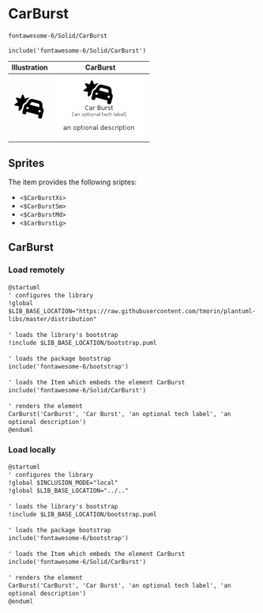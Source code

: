 # CarBurst


```text
fontawesome-6/Solid/CarBurst
```

```text
include('fontawesome-6/Solid/CarBurst')
```



| Illustration | CarBurst |
| :---: | :---: |
| ![illustration for Illustration](../../fontawesome-6/Solid/CarBurst.png) | ![illustration for CarBurst](../../fontawesome-6/Solid/CarBurst.Local.png) |



## Sprites
The item provides the following sriptes:

- `<$CarBurstXs>`
- `<$CarBurstSm>`
- `<$CarBurstMd>`
- `<$CarBurstLg>`





## CarBurst

### Load remotely
```plantuml
@startuml
' configures the library
!global $LIB_BASE_LOCATION="https://raw.githubusercontent.com/tmorin/plantuml-libs/master/distribution"

' loads the library's bootstrap
!include $LIB_BASE_LOCATION/bootstrap.puml

' loads the package bootstrap
include('fontawesome-6/bootstrap')

' loads the Item which embeds the element CarBurst
include('fontawesome-6/Solid/CarBurst')

' renders the element
CarBurst('CarBurst', 'Car Burst', 'an optional tech label', 'an optional description')
@enduml
```

### Load locally
```plantuml
@startuml
' configures the library
!global $INCLUSION_MODE="local"
!global $LIB_BASE_LOCATION="../.."

' loads the library's bootstrap
!include $LIB_BASE_LOCATION/bootstrap.puml

' loads the package bootstrap
include('fontawesome-6/bootstrap')

' loads the Item which embeds the element CarBurst
include('fontawesome-6/Solid/CarBurst')

' renders the element
CarBurst('CarBurst', 'Car Burst', 'an optional tech label', 'an optional description')
@enduml
```

